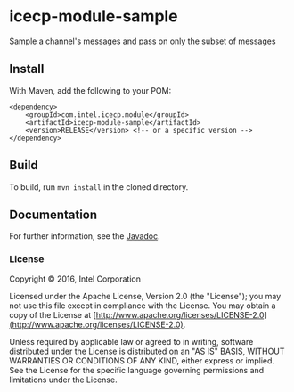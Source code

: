 # icecp-module-sample

Sample a channel's messages and pass on only the subset of messages

## Install
With Maven, add the following to your POM:
```
<dependency>
	<groupId>com.intel.icecp.module</groupId>
	<artifactId>icecp-module-sample</artifactId>
	<version>RELEASE</version> <!-- or a specific version -->
</dependency>
```

## Build

To build, run `mvn install` in the cloned directory.

## Documentation

For further information, see the [Javadoc](https://github.intel.com/pages/iSPA/icecp-module-sample).

### License

Copyright &copy; 2016, Intel Corporation 

Licensed under the Apache License, Version 2.0 (the "License");
you may not use this file except in compliance with the License.
You may obtain a copy of the License at [http://www.apache.org/licenses/LICENSE-2.0](http://www.apache.org/licenses/LICENSE-2.0).

Unless required by applicable law or agreed to in writing, software
distributed under the License is distributed on an "AS IS" BASIS,
WITHOUT WARRANTIES OR CONDITIONS OF ANY KIND, either express or implied.
See the License for the specific language governing permissions and
limitations under the License.
